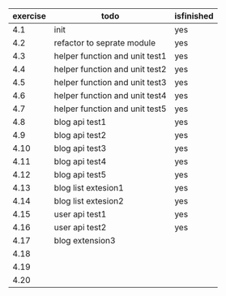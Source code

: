 | exercise | todo                           | isfinished |
| -------- | ------------------------------ | ---------- |
| 4.1      | init                           | yes        |
| 4.2      | refactor to seprate module     | yes        |
| 4.3      | helper function and unit test1 | yes        |
| 4.4      | helper function and unit test2 | yes        |
| 4.5      | helper function and unit test3 | yes        |
| 4.6      | helper function and unit test4 | yes        |
| 4.7      | helper function and unit test5 | yes        |
| 4.8      | blog api test1                 | yes        |
| 4.9      | blog api test2                 | yes        |
| 4.10     | blog api test3                 | yes        |
| 4.11     | blog api test4                 | yes        |
| 4.12     | blog api test5                 | yes        |
| 4.13     | blog list extesion1            | yes        |
| 4.14     | blog list extesion2            | yes        |
| 4.15     | user api test1                 | yes        |
| 4.16     | user api test2                 | yes        |
| 4.17     | blog extension3                |            |
| 4.18     |                                |            |
| 4.19     |                                |            |
| 4.20     |                                |            |
